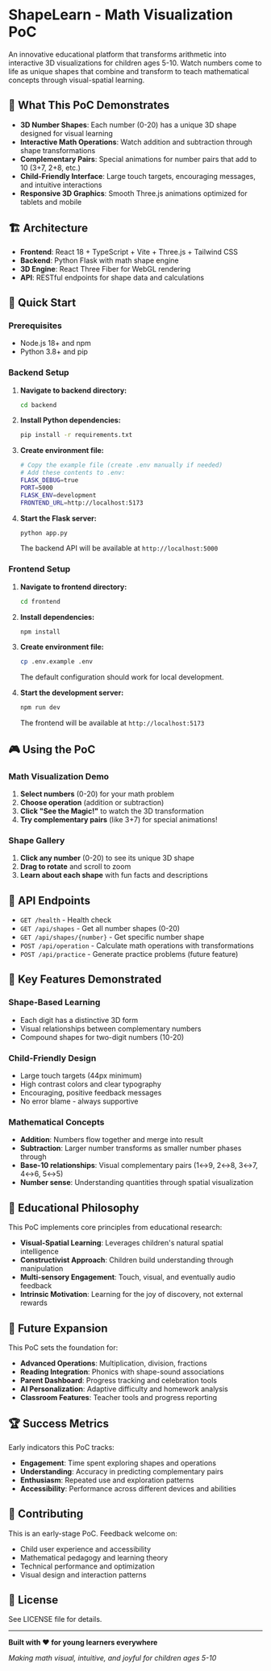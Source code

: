 # ShapeLearn - Math Visualization PoC

An innovative educational platform that transforms arithmetic into interactive 3D visualizations for children ages 5-10. Watch numbers come to life as unique shapes that combine and transform to teach mathematical concepts through visual-spatial learning.

## 🎯 What This PoC Demonstrates

- **3D Number Shapes**: Each number (0-20) has a unique 3D shape designed for visual learning
- **Interactive Math Operations**: Watch addition and subtraction through shape transformations
- **Complementary Pairs**: Special animations for number pairs that add to 10 (3+7, 2+8, etc.)
- **Child-Friendly Interface**: Large touch targets, encouraging messages, and intuitive interactions
- **Responsive 3D Graphics**: Smooth Three.js animations optimized for tablets and mobile

## 🏗️ Architecture

- **Frontend**: React 18 + TypeScript + Vite + Three.js + Tailwind CSS
- **Backend**: Python Flask with math shape engine
- **3D Engine**: React Three Fiber for WebGL rendering
- **API**: RESTful endpoints for shape data and calculations

## 🚀 Quick Start

### Prerequisites
- Node.js 18+ and npm
- Python 3.8+ and pip

### Backend Setup

1. **Navigate to backend directory:**
   ```bash
   cd backend
   ```

2. **Install Python dependencies:**
   ```bash
   pip install -r requirements.txt
   ```

3. **Create environment file:**
   ```bash
   # Copy the example file (create .env manually if needed)
   # Add these contents to .env:
   FLASK_DEBUG=true
   PORT=5000
   FLASK_ENV=development
   FRONTEND_URL=http://localhost:5173
   ```

4. **Start the Flask server:**
   ```bash
   python app.py
   ```
   
   The backend API will be available at `http://localhost:5000`

### Frontend Setup

1. **Navigate to frontend directory:**
   ```bash
   cd frontend
   ```

2. **Install dependencies:**
   ```bash
   npm install
   ```

3. **Create environment file:**
   ```bash
   cp .env.example .env
   ```
   
   The default configuration should work for local development.

4. **Start the development server:**
   ```bash
   npm run dev
   ```
   
   The frontend will be available at `http://localhost:5173`

## 🎮 Using the PoC

### Math Visualization Demo
1. **Select numbers** (0-20) for your math problem
2. **Choose operation** (addition or subtraction)
3. **Click "See the Magic!"** to watch the 3D transformation
4. **Try complementary pairs** (like 3+7) for special animations!

### Shape Gallery
1. **Click any number** (0-20) to see its unique 3D shape
2. **Drag to rotate** and scroll to zoom
3. **Learn about each shape** with fun facts and descriptions

## 🔧 API Endpoints

- `GET /health` - Health check
- `GET /api/shapes` - Get all number shapes (0-20)
- `GET /api/shapes/{number}` - Get specific number shape
- `POST /api/operation` - Calculate math operations with transformations
- `POST /api/practice` - Generate practice problems (future feature)

## 🎨 Key Features Demonstrated

### Shape-Based Learning
- Each digit has a distinctive 3D form
- Visual relationships between complementary numbers
- Compound shapes for two-digit numbers (10-20)

### Child-Friendly Design
- Large touch targets (44px minimum)
- High contrast colors and clear typography
- Encouraging, positive feedback messages
- No error blame - always supportive

### Mathematical Concepts
- **Addition**: Numbers flow together and merge into result
- **Subtraction**: Larger number transforms as smaller number phases through
- **Base-10 relationships**: Visual complementary pairs (1↔9, 2↔8, 3↔7, 4↔6, 5↔5)
- **Number sense**: Understanding quantities through spatial visualization

## 🎯 Educational Philosophy

This PoC implements core principles from educational research:

- **Visual-Spatial Learning**: Leverages children's natural spatial intelligence
- **Constructivist Approach**: Children build understanding through manipulation
- **Multi-sensory Engagement**: Touch, visual, and eventually audio feedback
- **Intrinsic Motivation**: Learning for the joy of discovery, not external rewards

## 🔮 Future Expansion

This PoC sets the foundation for:

- **Advanced Operations**: Multiplication, division, fractions
- **Reading Integration**: Phonics with shape-sound associations  
- **Parent Dashboard**: Progress tracking and celebration tools
- **AI Personalization**: Adaptive difficulty and homework analysis
- **Classroom Features**: Teacher tools and progress reporting

## 🏆 Success Metrics

Early indicators this PoC tracks:
- **Engagement**: Time spent exploring shapes and operations
- **Understanding**: Accuracy in predicting complementary pairs
- **Enthusiasm**: Repeated use and exploration patterns
- **Accessibility**: Performance across different devices and abilities

## 🤝 Contributing

This is an early-stage PoC. Feedback welcome on:
- Child user experience and accessibility
- Mathematical pedagogy and learning theory
- Technical performance and optimization
- Visual design and interaction patterns

## 📄 License

See LICENSE file for details.

---

**Built with ❤️ for young learners everywhere**

*Making math visual, intuitive, and joyful for children ages 5-10*

